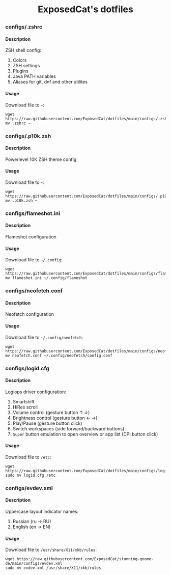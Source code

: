 <h1 align="center">
  <p>ExposedCat's dotfiles</p>
</h1>

### configs/.zshrc
#### Description
ZSH shell config:
1. Colors
2. ZSH settings
3. Plugins
4. Java PATH variables
5. Aliases for git, dnf and other utilites
#### Usage
Download file to `~`:  
```
wget https://raw.githubusercontent.com/ExposedCat/dotfiles/main/configs/.zshrc 
mv .zshrc ~
```

### configs/.p10k.zsh
#### Description
Powerlevel 10K ZSH theme config
#### Usage
Download file to `~`:  
```
wget https://raw.githubusercontent.com/ExposedCat/dotfiles/main/configs/.p10k.zsh
mv .p10k.zsh ~
```

### configs/flameshot.ini
#### Description
Flameshot configuration
#### Usage
Download file to `~/.config`:  
```
wget https://raw.githubusercontent.com/ExposedCat/dotfiles/main/configs/flameshot.ini
mv flameshot.ini ~/.config/flameshot
```

### configs/neofetch.conf
#### Description
Neofetch configuration
#### Usage
Download file to `~/.config/neofetch`:  
```
wget https://raw.githubusercontent.com/ExposedCat/dotfiles/main/configs/neofetch.conf
mv neofetch.conf ~/.config/neofetch/config.conf
```

### configs/logid.cfg
#### Description
Logiops driver configuration:
1. Smartshift
2. HiRes scroll
3. Volume control (gesture button ↑ ↓)
4. Brightness control (gesture button ← →)
5. Play/Pause (gesture button click)
6. Switch workspaces (side forward/backward buttons)
7. `Super` button emulation to open overview or app list (DPI button click)
#### Usage
Download file to `/etc`:  
```
wget https://raw.githubusercontent.com/ExposedCat/dotfiles/main/configs/logid.cfg
sudo mv logid.cfg /etc
```

### configs/evdev.xml
#### Description
Uppercase layout indicator names:
1. Russian (ru → RU)
2. English (en → EN)
#### Usage
Download file to `/usr/share/X11/xkb/rules`:  
```
wget https://raw.githubusercontent.com/ExposedCat/stunning-gnome-de/main/configs/evdev.xml
sudo mv evdev.xml /usr/share/X11/xkb/rules
```
